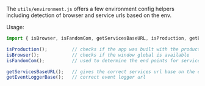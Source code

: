 The `utils/environment.js` offers a few environment config helpers including detection of browser and service urls based on the env. 

Usage:

```js static
import { isBrowser, isFandomCom, getServicesBaseURL, isProduction, getEventLoggerBase } from '@wikia/react-common/utils/environment';

isProduction();         // checks if the app was built with the production flag (might not be in a prod env though)
isBrowser();            // checks if the window global is available 
isFandomCom();          // used to determine the end points for services 

getServicesBaseURL();   // gives the correct services url base on the environment
getEventLoggerBase();   // correct event logger url
```

